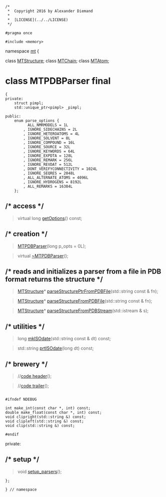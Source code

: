 ~~~ { .cpp }
/*
 *  Copyright 2016 by Alexander Diemand
 *
 *  [LICENSE](../../LICENSE)
 */

#pragma once

#include <memory>

~~~

namespace [mt](namespace_mt.list) {

class [MTStructure](MTStructure.hpp.md);
class [MTChain](MTChain.hpp.md);
class [MTAtom](MTAtom.hpp.md);

# class MTPDBParser final
~~~ { .cpp }
{
private:
	struct pimpl;
	std::unique_ptr<pimpl> _pimpl;

public:
	enum parse_options {
		  ALL_NMRMODELS = 1L
		, IGNORE_SIDECHAINS = 2L
		, IGNORE_HETEROATOMS = 4L
		, IGNORE_SOLVENT = 8L
		, IGNORE_COMPOUND = 16L
		, IGNORE_SOURCE = 32L
		, IGNORE_KEYWORDS = 64L
		, IGNORE_EXPDTA = 128L
		, IGNORE_REMARK = 256L
		, IGNORE_REVDAT = 512L
		, DONT_VERIFYCONNECTIVITY = 1024L
		, IGNORE_SEQRES = 2048L 
		, ALL_ALTERNATE_ATOMS = 4096L
		, IGNORE_HYDROGENS = 8192L
		, ALL_REMARKS = 16384L
	};
~~~

## /* access */

>virtual long [getOptions](MTPDBParser_ctor.cpp.md)() const;

## /* creation */

>[MTPDBParser](MTPDBParser_ctor.cpp.md)(long p_opts = 0L);

>virtual [~MTPDBParser](MTPDBParser_dtor.cpp.md)();

## /* reads and initializes a parser from a file in PDB format returns the structure */

>[MTStructure](MTStructure.hpp.md)* [parseStructurePtrFromPDBFile](MTPDBParser_parseStructureFromPDB.cpp.md)(std::string const & fn);

>[MTStructure](MTStructure.hpp.md)* [parseStructureFromPDBFile](MTPDBParser_parseStructureFromPDB.cpp.md)(std::string const & fn);

>[MTStructure](MTStructure.hpp.md)* [parseStructureFromPDBStream](MTPDBParser_parseStructureFromPDB.cpp.md)(std::istream & s);

## /* utilities */

>long [mkISOdate](MTPDBParser_parsers.cpp.md)(std::string const & dt) const;

>std::string [prtISOdate](MTPDBParser_parsers.cpp.md)(long dt) const;

## /* brewery */

>//[code header](MTPDBParser_-alpha-.md)();

>//[code trailer](MTPDBParser_-omega-.md)();

~~~ { .cpp }

#ifndef NDEBUG

int make_int(const char *, int) const;
double make_float(const char *, int) const;
void clipright(std::string &) const;
void clipleft(std::string &) const;
void clip(std::string &) const;

#endif

~~~

private:

## /* setup */

>void [setup_parsers](MTPDBParser_parsers.cpp.md)();


~~~ { .cpp }
};

} // namespace
~~~

